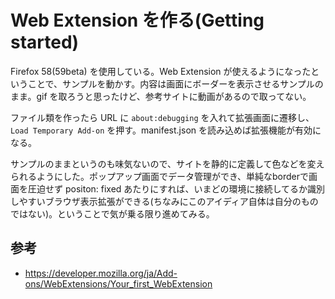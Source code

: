 # Web Extension を作る(Getting started)

Firefox 58(59beta) を使用している。Web Extension が使えるようになったということで、サンプルを動かす。内容は画面にボーダーを表示させるサンプルのまま。gif を取ろうと思ったけど、参考サイトに動画があるので取ってない。

ファイル類を作ったら URL に `about:debugging` を入れて拡張画面に遷移し、 `Load Temporary Add-on` を押す。manifest.json を読み込めば拡張機能が有効になる。

サンプルのままというのも味気ないので、サイトを静的に定義して色などを変えられるようにした。ポップアップ画面でデータ管理ができ、単純なborderで画面を圧迫せず positon: fixed あたりにすれば、いまどの環境に接続してるか識別しやすいブラウザ表示拡張ができる(ちなみにこのアイディア自体は自分のものではない)。ということで気が乗る限り進めてみる。

## 参考

* https://developer.mozilla.org/ja/Add-ons/WebExtensions/Your_first_WebExtension
